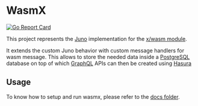 # WasmX
[![Go Report Card](https://goreportcard.com/badge/github.com/disperze/wasmx)](https://goreportcard.com/report/github.com/disperze/wasmx)

This project represents the [Juno](https://github.com/forbole/juno) implementation for
the [x/wasm module](https://github.com/cosmwasm/wasmd).

It extends the custom Juno behavior with custom message handlers for wasm message. This allows to store
the needed data inside a [PostgreSQL](https://www.postgresql.org/) database on top of
which [GraphQL](https://graphql.org/) APIs can then be created using [Hasura](https://hasura.io/)

## Usage
To know how to setup and run wasmx, please refer to the [docs folder](.docs).

